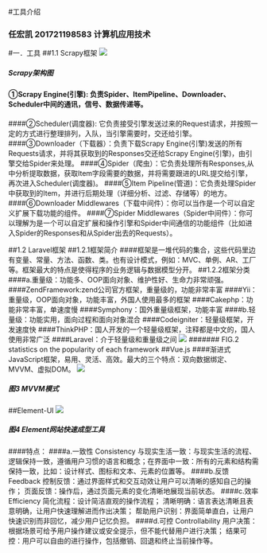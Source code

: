 #工具介绍
### 任宏凯  201721198583  计算机应用技术
#一．工具
##1.1 Scrapy框架
![](https://i.imgur.com/tX1TWNR.png)
#####                        Scrapy架构图  
#### ①Scrapy Engine(引擎): 负责Spider、ItemPipeline、Downloader、Scheduler中间的通讯，信号、数据传递等。
####②Scheduler(调度器): 它负责接受引擎发送过来的Request请求，并按照一定的方式进行整理排列，入队，当引擎需要时，交还给引擎。
####③Downloader（下载器）：负责下载Scrapy Engine(引擎)发送的所有Requests请求，并将其获取到的Responses交还给Scrapy Engine(引擎)，由引擎交给Spider来处理。
####④Spider（爬虫）：它负责处理所有Responses,从中分析提取数据，获取Item字段需要的数据，并将需要跟进的URL提交给引擎，再次进入Scheduler(调度器)。
####⑤Item Pipeline(管道)：它负责处理Spider中获取到的Item，并进行后期处理（详细分析、过滤、存储等）的地方。
####⑥Downloader Middlewares（下载中间件）：你可以当作是一个可以自定义扩展下载功能的组件。
####⑦Spider Middlewares（Spider中间件）：你可以理解为是一个可以自定扩展和操作引擎和Spider中间通信的功能组件（比如进入Spider的Responses和从Spider出去的Requests）。

##1.2 Laravel框架
##1.2.1框架简介
####框架是一堆代码的集合，这些代码里边有变量、常量、方法、函数、类。也有设计模式，例如：MVC、单例、AR、工厂等。框架最大的特点是使得程序的业务逻辑与数据模型分开。
##1.2.2框架分类
####a.重量级：功能多、OOP面向对象、维护性好、生命力非常顽强。
####ZendFramework:zend公司官方框架，重量级的，功能非常丰富
####Yii：重量级，OOP面向对象，功能丰富，外国人使用最多的框架
####Cakephp：功能非常丰富，单速度慢
####Symphony：国外重量级框架，功能丰富
####b.轻量级：功能实用，面向过程和面向对象混合
####Codeigniter：轻量级框架，开发速度快
####ThinkPHP：国人开发的一个轻量级框架，注释都是中文的，国人使用非常广泛
####Laravel：介于轻量级和重量级之间
![](https://i.imgur.com/BNYMKFh.png)
#######                       FIG.2  statistics on the popularity of each framework
##Vue.js
####渐进式JavaScript框架，易用、灵活、高效。最大的三个特点：双向数据绑定、MVVM、虚拟DOM。
 ![](https://i.imgur.com/LoTMYjN.png)
#####                             图3 MVVM模式
##Element-UI
 ![](https://i.imgur.com/X9nBgdh.png)
##### 图4 Element网站快速成型工具
####特点：
####a.一致性 Consistency
	与现实生活一致：与现实生活的流程、逻辑保持一致，遵循用户习惯的语言和概念；在界面中一致：所有的元素和结构需保持一致，比如：设计样式、图标和文本、元素的位置等。
####b.反馈 Feedback
	控制反馈：通过界面样式和交互动效让用户可以清晰的感知自己的操作；
	页面反馈：操作后，通过页面元素的变化清晰地展现当前状态。
####c.效率 Efficiency
	简化流程：设计简洁直观的操作流程；
	清晰明确：语言表达清晰且表意明确，让用户快速理解进而作出决策；
	帮助用户识别：界面简单直白，让用户快速识别而非回忆，减少用户记忆负担。
####d.可控 Controllability
	用户决策：根据场景可给予用户操作建议或安全提示，但不能代替用户进行决策；
	结果可控：用户可以自由的进行操作，包括撤销、回退和终止当前操作等。

